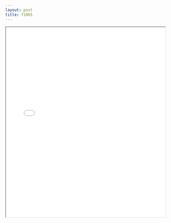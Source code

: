 ```yaml
---
layout: post
title: f1065
---
```


<div class="pdf-container">
<iframe src="/ea/assets/pdfs/misc/f1065.pdf" height="600" width="100%" allowFullScreen="true"></iframe>
</div>


